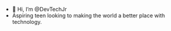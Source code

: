 - 👋 Hi, I’m @DevTechJr
- Aspiring teen looking to making the world a better place with technology.

<!---
DevTechJr/DevTechJr is a ✨ special ✨ repository because its `README.md` (this file) appears on your GitHub profile.
You can click the Preview link to take a look at your changes.
--->
